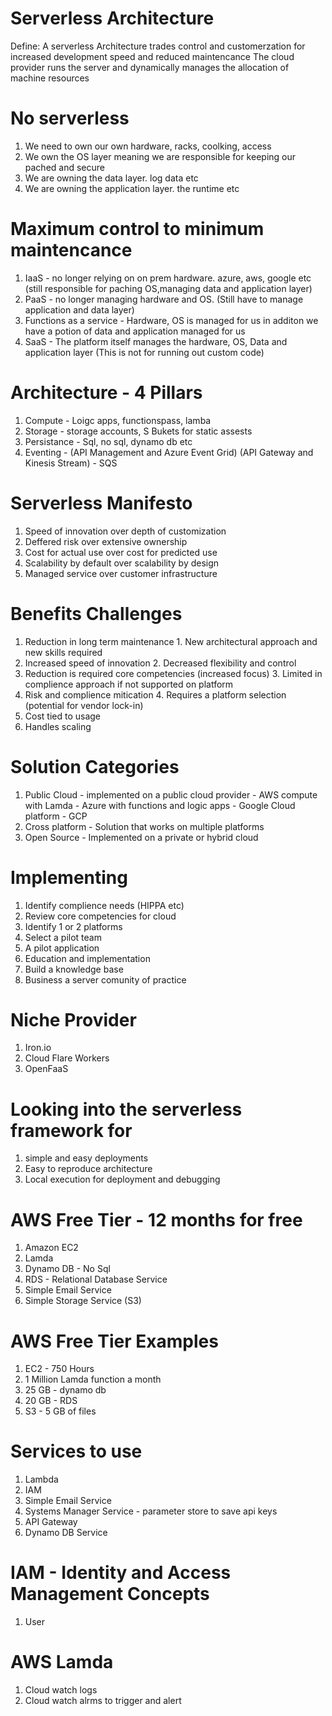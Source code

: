 # Serverless Architecture

Define: A serverless Architecture trades control and customerzation for increased development speed and reduced maintencance 
        The cloud provider runs the server and dynamically manages the allocation of machine resources

# No serverless
1. We need to own our own hardware, racks, coolking, access 
2. We own the OS layer meaning we are responsible for keeping our pached and secure
3. We are owning the data layer. log data etc
4. We are owning the application layer. the runtime etc

# Maximum control to minimum maintencance
1. IaaS - no longer relying on on prem hardware. azure, aws, google etc (still responsible for paching OS,managing data and application layer)
2. PaaS - no longer managing hardware and OS. (Still have to manage application and data layer)
3. Functions as a service - Hardware, OS is managed for us in additon we have a potion of data and application managed for us
4. SaaS - The platform itself manages the hardware, OS, Data and application layer (This is not for running out custom code)

# Architecture - 4 Pillars
1. Compute - Loigc apps, functionspass, lamba
2. Storage - storage accounts, S Bukets for static assests
3. Persistance - Sql, no sql, dynamo db etc
4. Eventing - (API Management and Azure Event Grid) (API Gateway and Kinesis Stream) - SQS

# Serverless Manifesto                                        
1. Speed of innovation over depth of customization
2. Deffered risk over extensive ownership
3. Cost for actual use over cost for predicted use
4. Scalability by default over scalability by design
5. Managed service over customer infrastructure

# Benefits                                                                Challenges
1. Reduction in long term maintenance                                   1. New architectural approach and new skills required
2. Increased speed of innovation                                        2. Decreased flexibility and control
3. Reduction is required core competencies (increased focus)            3. Limited in complience approach if not supported on platform
4. Risk and complience mitication                                       4. Requires a platform selection (potential for vendor lock-in)
5. Cost tied to usage
6. Handles scaling

# Solution Categories
1. Public Cloud - implemented on a public cloud provider - AWS compute with Lamda - Azure with functions and logic apps - Google Cloud platform - GCP
2. Cross platform - Solution that works on multiple platforms
3. Open Source - Implemented on a private or hybrid cloud

# Implementing
1. Identify complience needs (HIPPA etc)
2. Review core competencies for cloud
3. Identify 1 or 2 platforms
4. Select a pilot team
5. A pilot application
6. Education and implementation
7. Build a knowledge base
8. Business a server comunity of practice

# Niche Provider
1. Iron.io
2. Cloud Flare Workers
3. OpenFaaS 


# Looking into the serverless framework for 
1. simple and easy deployments
2. Easy to reproduce architecture
3. Local execution for deployment and debugging

# AWS Free Tier - 12 months for free
1. Amazon EC2
2. Lamda
3. Dynamo DB - No Sql
4. RDS - Relational Database Service
5. Simple Email Service
6. Simple Storage Service (S3)

# AWS Free Tier Examples
1. EC2 - 750 Hours
2. 1 Million Lamda function a month
3. 25 GB - dynamo db
4. 20 GB - RDS
5. S3 - 5 GB of files

# Services to use
1. Lambda
2. IAM 
3. Simple Email Service
4. Systems Manager Service - parameter store to save api keys
5. API Gateway
6. Dynamo DB Service

# IAM - Identity and Access Management Concepts
1. User

# AWS Lamda
1. Cloud watch logs
2. Cloud watch alrms to trigger and alert 

